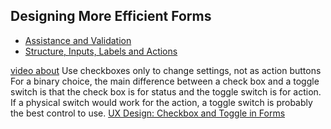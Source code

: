 ## Designing More Efficient Forms
- [Assistance and Validation](https://uxplanet.org/designing-more-efficient-forms-assistance-and-validation-f26a5241199d#.xvf8og6qe)
- [Structure, Inputs, Labels and Actions](https://uxplanet.org/designing-more-efficient-forms-structure-inputs-labels-and-actions-e3a47007114f)

[video about](https://www.youtube.com/watch?v=fkmNtT269Vg)
Use checkboxes only to change settings, not as action buttons
For a binary choice, the main difference between a check box and a toggle switch is that the check box is for status and the toggle switch is for action. If a physical switch would work for the action, a toggle switch is probably the best control to use.
[UX Design: Checkbox and Toggle in Forms](https://uxplanet.org/checkbox-and-toggle-in-forms-f0de6086ac41)
